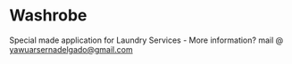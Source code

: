 # Washrobe

Special made application for Laundry Services - More information? mail @ yawuarsernadelgado@gmail.com
